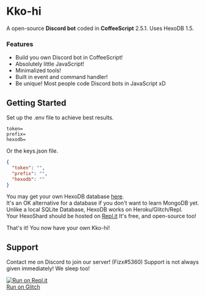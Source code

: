 # Kko-hi

A open-source **Discord bot** coded in **CoffeeScript** 2.5.1. Uses HexoDB 1.5.

### Features

- Build you own Discord bot in CoffeeScript!
- Absolutely little JavaScript!
- Minimalized tools!
- Built in event and command handler!
- Be unique! Most people code Discord bots in JavaScript xD

## Getting Started

Set up the .env file to achieve best results.
```env
token=
prefix=
hexodb=
```
Or the keys.json file.
```json
{
  "token": "",
  "prefix": "",
  "hexodb": ""
}
```
You may get your own HexoDB database [here](https://hexodb.glitch.me).<br>
It's an OK alternative for a database if you don't want to learn MongoDB yet.<br>
Unlike a local SQLite Database, HexoDB works on Heroku/Glitch/Repl.<br>
Your HexoShard should be hosted on [Repl.it](https://repl.it)
It's free, and open-source too!

That's it! You now have your own Kko-hi!

## Support

Contact me on Discord to join our server! (Fizx#5360)
Support is not always given immediately! We sleep too!

[![Run on Repl.it](https://repl.it/badge/github/Eryphe/Kko-hi)](https://replit.com/@Eryphe/Kko-hi)<br>
[Run on Glitch](https://glitch.com/~kko-hi-bot)
